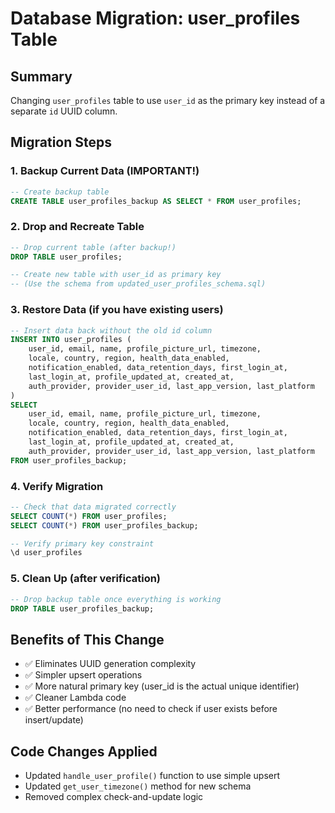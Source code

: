 # Database Migration: user_profiles Table

## Summary

Changing `user_profiles` table to use `user_id` as the primary key instead of a separate `id` UUID column.

## Migration Steps

### 1. Backup Current Data (IMPORTANT!)

```sql
-- Create backup table
CREATE TABLE user_profiles_backup AS SELECT * FROM user_profiles;
```

### 2. Drop and Recreate Table

```sql
-- Drop current table (after backup!)
DROP TABLE user_profiles;

-- Create new table with user_id as primary key
-- (Use the schema from updated_user_profiles_schema.sql)
```

### 3. Restore Data (if you have existing users)

```sql
-- Insert data back without the old id column
INSERT INTO user_profiles (
    user_id, email, name, profile_picture_url, timezone,
    locale, country, region, health_data_enabled,
    notification_enabled, data_retention_days, first_login_at,
    last_login_at, profile_updated_at, created_at,
    auth_provider, provider_user_id, last_app_version, last_platform
)
SELECT
    user_id, email, name, profile_picture_url, timezone,
    locale, country, region, health_data_enabled,
    notification_enabled, data_retention_days, first_login_at,
    last_login_at, profile_updated_at, created_at,
    auth_provider, provider_user_id, last_app_version, last_platform
FROM user_profiles_backup;
```

### 4. Verify Migration

```sql
-- Check that data migrated correctly
SELECT COUNT(*) FROM user_profiles;
SELECT COUNT(*) FROM user_profiles_backup;

-- Verify primary key constraint
\d user_profiles
```

### 5. Clean Up (after verification)

```sql
-- Drop backup table once everything is working
DROP TABLE user_profiles_backup;
```

## Benefits of This Change

- ✅ Eliminates UUID generation complexity
- ✅ Simpler upsert operations
- ✅ More natural primary key (user_id is the actual unique identifier)
- ✅ Cleaner Lambda code
- ✅ Better performance (no need to check if user exists before insert/update)

## Code Changes Applied

- Updated `handle_user_profile()` function to use simple upsert
- Updated `get_user_timezone()` method for new schema
- Removed complex check-and-update logic
